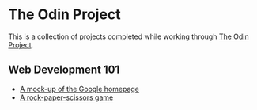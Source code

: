# The Odin Project

This is a collection of projects completed while working through [The Odin Project](https://www.theodinproject.com/).

## Web Development 101

* [A mock-up of the Google homepage](https://github.com/cinephile85/the-odin-project/tree/master/1-web-development-101/google-homepage)
* [A rock-paper-scissors game](https://github.com/cinephile85/the-odin-project/tree/master/1-web-development-101/rock-paper-scissors)
